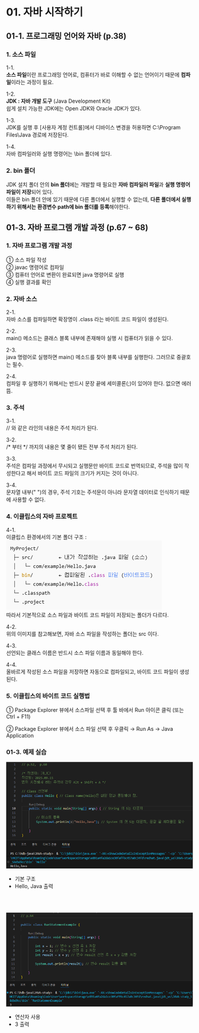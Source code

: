 # 01. 자바 시작하기
## 01-1. 프로그래밍 언어와 자바 (p.38)

### 1. 소스 파일

1-1.  
**소스 파일**이란 프로그래밍 언어로, 컴퓨터가 바로 이해할 수 없는 언어이기 때문에 **컴파일**이라는 과정이 필요.

1-2.  
**JDK : 자바 개발 도구** (Java Development Kit)  
쉽게 설치 가능한 JDK에는 Open JDK와 Oracle JDK가 있다.

1-3.  
JDK를 실행 후 [사용자 계정 컨트롤]에서 디바이스 변경을 허용하면 C:\Program Files\Java 경로에 저장된다.

1-4.  
자바 컴파일러와 실행 명령어는 \bin 폴더에 있다.

### 2. bin 폴더

JDK 설치 폴더 안의 **bin 폴더**에는 개발할 때 필요한 **자바 컴파일러 파일**과 **실행 명령어 파일이 저장**되어 있다.  
이들은 bin 폴더 안에 있기 때문에 다른 폴더에서 실행할 수 없는데, **다른 폴더에서 실행하기 위해서는 환경변수 path에 bin 폴더를 등록**해야한다.

## 01-3. 자바 프로그램 개발 과정 (p.67 ~ 68)

### 1. 자바 프로그램 개발 과정

① 소스 파일 작성  
② javac 명령어로 컴파일  
③ 컴퓨터 언어로 변환이 완료되면 java 명령어로 실행  
④ 실행 결과를 확인

### 2. 자바 소스

2-1.  
자바 소스를 컴파일하면 확장명이 .class 라는 바이트 코드 파일이 생성된다.

2-2.  
main() 메소드는 클래스 블록 내부에 존재해야 실행 시 컴퓨터가 읽을 수 있다.

2-3.  
java 명령어로 실행하면 main() 메소드를 찾아 블록 내부를 실행한다. 그러므로 중괄호는 필수.

2-4.  
컴파일 후 실행하기 위해서는 반드시 문장 끝에 세미콜론(;)이 있어야 한다. 없으면 에러 뜸.

### 3. 주석

3-1.  
// 와 같은 라인의 내용은 주석 처리가 된다.

3-2.  
/* 부터 */ 까지의 내용은 몇 줄이 됐든 전부 주석 처리가 된다.

3-3.  
주석은 컴파일 과정에서 무시되고 실행문만 바이트 코드로 번역되므로, 주석을 많이 작성한다고 해서 바이트 코드 파일의 크기가 커지는 것이 아니다.

3-4.  
문자열 내부(" ")의 경우, 주석 기호는 주석문이 아니라 문자열 데이터로 인식하기 때문에 사용할 수 없다.

### 4. 이클립스의 자바 프로젝트

4-1.  
이클립스 환경에서의 기본 폴더 구조 :  
![이클립스 폴더 구조](../../image-1.png)  
따라서 기본적으로 소스 파일과 바이트 코드 파일이 저장되는 폴더가 다르다.

4-2.  
위의 이미지를 참고해보면, 자바 소스 파일을 작성하는 폴더는 src 이다.

4-3.  
선언되는 클래스 이름은 반드시 소스 파일 이름과 동일해야 한다.

4-4.  
올바르게 작성된 소스 파일을 저장하면 자동으로 컴파일되고, 바이트 코드 파일이 생성된다.

### 5. 이클립스의 바이트 코드 실행법

① Package Explorer 뷰에서 소스파일 선택 후 툴 바에서 Run 아이콘 클릭 (또는 Ctrl + F11)

② Package Explorer 뷰에서 소스 파일 선택 후 우클릭 → Run As → Java Application

### 01-3. 예제 실습

![3-1](../../image-2.png)
* 기본 구조
* Hello, Java 출력

<br><br>

![3-2](../../image-3.png)
* 연산자 사용
* 3 출력